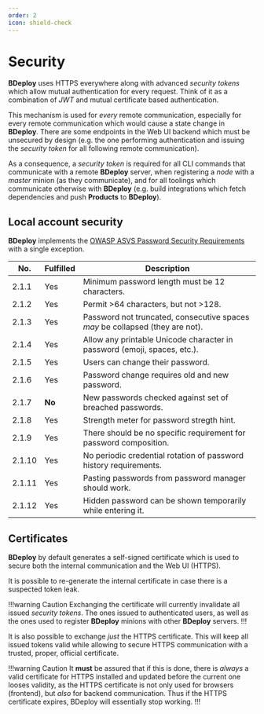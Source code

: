 ```yaml
---
order: 2
icon: shield-check
---
```

# Security

**BDeploy** uses HTTPS everywhere along with advanced _security tokens_ which allow mutual authentication for every request. Think of it as a combination of _JWT_ and mutual certificate based authentication.

This mechanism is used for _every_ remote communication, especially for every remote communication which would cause a state change in **BDeploy**. There are some endpoints in the Web UI backend which must be unsecured by design (e.g. the one performing authentication and issuing the _security token_ for all following remote communication).

As a consequence, a _security token_ is required for all CLI commands that communicate with a remote **BDeploy** server, when registering a _node_ with a _master_ minion (as they communicate), and for all toolings which communicate otherwise with **BDeploy** (e.g. build integrations which fetch dependencies and push **Products** to **BDeploy**).

## Local account security

**BDeploy** implements the [OWASP ASVS Password Security Requirements](https://github.com/OWASP/ASVS/blob/master/4.0/en/0x11-V2-Authentication.md#v21-password-security) with a single exception.

No.   | Fulfilled | Description
---   | ---        | ---
2.1.1 | Yes        | Minimum password length must be 12 characters.
2.1.2 | Yes        | Permit >64 characters, but not >128.
2.1.3 | Yes        | Password not truncated, consecutive spaces *may* be collapsed (they are not).
2.1.4 | Yes        | Allow any printable Unicode character in password (emoji, spaces, etc.).
2.1.5 | Yes        | Users can change their password.
2.1.6 | Yes        | Password change requires old and new password.
2.1.7 | **No**     | New passwords checked against set of breached passwords.
2.1.8 | Yes        | Strength meter for password stregth hint.
2.1.9 | Yes        | There should be no specific requirement for password composition.
2.1.10| Yes        | No periodic credential rotation of password history requirements.
2.1.11| Yes        | Pasting passwords from password manager should work.
2.1.12| Yes        | Hidden password can be shown temporarily while entering it.

## Certificates

**BDeploy** by default generates a self-signed certificate which is used to secure both the internal communication and the Web UI (HTTPS).

It is possible to re-generate the internal certificate in case there is a suspected token leak.

!!!warning Caution
Exchanging the certificate will currently invalidate all issued _security tokens_. The ones issued to authenticated users, as well as the ones used to register **BDeploy** minions with other **BDeploy** servers.
!!!

It is also possible to exchange *just* the HTTPS certificate. This will keep all issued tokens valid while allowing to secure HTTPS communication with a trusted, proper, official certificate.

!!!warning Caution
It **must** be assured that if this is done, there is *always* a valid certificate for HTTPS installed and updated before the current one looses validity, as the HTTPS certificate is not only used for browsers (frontend), but *also* for backend communication. Thus if the HTTPS certificate expires, BDeploy will essentially stop working.
!!!